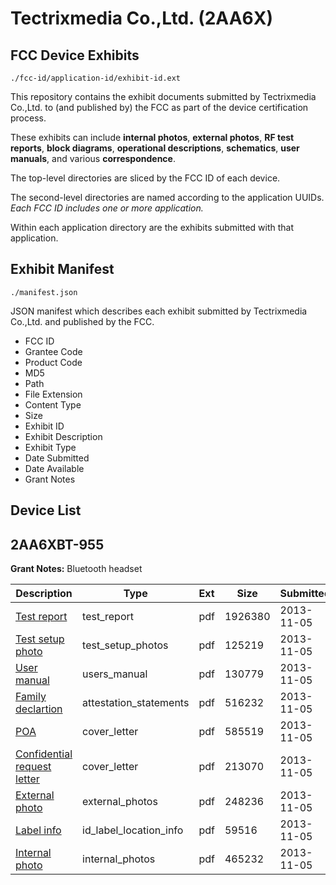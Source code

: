 # Tectrixmedia Co.,Ltd. (2AA6X)
## FCC Device Exhibits

```
./fcc-id/application-id/exhibit-id.ext
```

This repository contains the exhibit documents submitted by Tectrixmedia Co.,Ltd. to (and published by) the FCC as part of the device certification process.

These exhibits can include **internal photos**, **external photos**, **RF test reports**, **block diagrams**, **operational descriptions**, **schematics**, **user manuals**, and various **correspondence**.

The top-level directories are sliced by the FCC ID of each device.

The second-level directories are named according to the application UUIDs. *Each FCC ID includes one or more application.*

Within each application directory are the exhibits submitted with that application. 

## Exhibit Manifest

```
./manifest.json
```

JSON manifest which describes each exhibit submitted by Tectrixmedia Co.,Ltd. and published by the FCC.

- FCC ID
- Grantee Code
- Product Code
- MD5
- Path
- File Extension
- Content Type
- Size
- Exhibit ID
- Exhibit Description
- Exhibit Type
- Date Submitted
- Date Available
- Grant Notes

## Device List
## 2AA6XBT-955
**Grant Notes:** Bluetooth headset

| Description | Type | Ext | Size | Submitted | Available |
| ----------- | ---- | --- | ---- | --------- | --------- |
| [Test report](2AA6XBT-955/704a58c954d00c5964b0a6a98b13a4b3/2111805.pdf) | test_report | pdf | 1926380 | 2013-11-05 | 2013-11-05 |
| [Test setup photo](2AA6XBT-955/704a58c954d00c5964b0a6a98b13a4b3/2111804.pdf) | test_setup_photos | pdf | 125219 | 2013-11-05 | 2013-11-05 |
| [User manual](2AA6XBT-955/704a58c954d00c5964b0a6a98b13a4b3/2111809.pdf) | users_manual | pdf | 130779 | 2013-11-05 | 2013-11-05 |
| [Family declartion](2AA6XBT-955/704a58c954d00c5964b0a6a98b13a4b3/2111800.pdf) | attestation_statements | pdf | 516232 | 2013-11-05 | 2013-11-05 |
| [POA](2AA6XBT-955/704a58c954d00c5964b0a6a98b13a4b3/2111798.pdf) | cover_letter | pdf | 585519 | 2013-11-05 | 2013-11-05 |
| [Confidential request letter](2AA6XBT-955/704a58c954d00c5964b0a6a98b13a4b3/2111799.pdf) | cover_letter | pdf | 213070 | 2013-11-05 | 2013-11-05 |
| [External photo](2AA6XBT-955/704a58c954d00c5964b0a6a98b13a4b3/2111806.pdf) | external_photos | pdf | 248236 | 2013-11-05 | 2013-11-05 |
| [Label info](2AA6XBT-955/704a58c954d00c5964b0a6a98b13a4b3/2111808.pdf) | id_label_location_info | pdf | 59516 | 2013-11-05 | 2013-11-05 |
| [Internal photo](2AA6XBT-955/704a58c954d00c5964b0a6a98b13a4b3/2111807.pdf) | internal_photos | pdf | 465232 | 2013-11-05 | 2013-11-05 |
